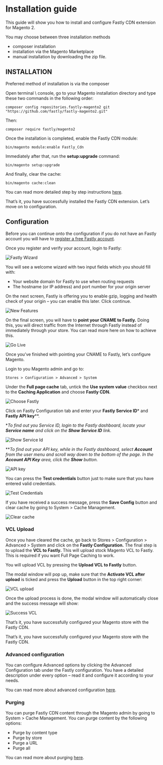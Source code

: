 # Installation guide

This guide will show you how to install and configure Fastly CDN extension for Magento 2.

You may choose between three installation methods

* composer installation
* installation via the Magento Marketplace
* manual installation by downloading the zip file.

## INSTALLATION

Preferred method of installation is via the composer

Open terminal \ console, go to your Magento installation directory and type these two commands in the following order:

```
composer config repositories.fastly-magento2 git "https://github.com/fastly/fastly-magento2.git"
```

Then:

```
composer require fastly/magento2
```

Once the installation is completed, enable the Fastly CDN module:
```
bin/magento module:enable Fastly_Cdn
```

Immediately after that, run the **setup:upgrade** command:

```
bin/magento setup:upgrade
```
And finally, clear the cache:
```
bin/magento cache:clean
```

You can read more detailed step by step instructions [here](../INSTALLATION.md).

That’s it, you have successfully installed the Fastly CDN extension. Let’s move on to configuration.

## Configuration

Before you can continue onto the configuration if you do not have an Fastly account you will have to [register a free Fastly account](https://www.fastly.com/signup).

Once you register and verify your account, login to Fastly:

![Fastly Wizard](../images/guides/installation/wizard.png "Fastly Wizard")

You will see a welcome wizard with two input fields which you should fill with:

* Your website domain for Fastly to use when routing requests
* The hostname (or IP address) and port number for your origin server

On the next screen, Fastly is offering you to enable gzip, logging and health check of your origin – you can enable this later. Click continue.

![New Features](../images/guides/installation/newfeatures.png "New Features")

On the final screen, you will have to **point your CNAME to Fastly.** Doing this, you will direct traffic from the Internet through Fastly instead of immediately through your store. You can read more here on how to achieve this.

![Go Live](../images/guides/installation/golive.png "Go Live")

Once you’ve finished with pointing your CNAME to Fastly, let’s configure Magento.

Login to you Magento admin and go to:

```
Stores > Configuration > Advanced > System
```

Under the **Full page cache** tab, untick the **Use system value** checkbox next to the **Caching Application** and choose **Fastly CDN.**

![Choose Fastly](../images/guides/installation/choosefastly.png "Choose Fastly")

Click on Fastly Configuration tab and enter your **Fastly Service ID*** and **Fastly API key****.

**To find out you Service ID, login to the Fastly dashboard, locate your **Service name** and click on the **Show Service ID** link.*

![Show Service Id](../images/guides/installation/show-service-id.png "Show Service Id")

***To find out your API key, while in the Fastly dashboard, select **Account** from the user menu and scroll way down to the bottom of the page. In the **Account API Key** area, click the **Show** button.*

![API key](../images/guides/installation/account-api-key.png "API key")

You can press the **Test credentials** button just to make sure that you have entered valid credentials.

![Test Credentials](../images/guides/installation/testcredentials.png "Test Credentials")

If you have received a success message, press the **Save Config** button and clear cache by going to System > Cache Management.

![Clear cache](../images/guides/installation/clearcache.png "Clear cache")

### VCL Upload

Once you have cleared the cache, go back to Stores > Configuration > Advanced > System and click on the **Fastly Configuration.** The final step is to upload the **VCL to Fastly.** This will upload stock Magento VCL to Fastly. This is required if you want Full Page Caching to work.

You will upload VCL by pressing the **Upload VCL to Fastly** button.

The modal window will pop up, make sure that the **Activate VCL after upload** is ticked and press the **Upload** button in the top right corner:

![VCL upload](../images/guides/installation/vclupload.png "VCL upload")

Once the upload process is done, the modal window will automatically close and the success message will show:

![Success VCL](../images/guides/installation/successvcl.png "Success VCL")

That’s it, you have successfully configured your Magento store with the Fastly CDN.

That’s it, you have successfully configured your Magento store with the Fastly CDN.

### Advanced configuration

You can configure Advanced options by clicking the Advanced Configuration tab under the Fastly configuration. You have a detailed description under every option – read it and configure it according to your needs.

You can read more about advanced configuration [here](../CONFIGURATION.md#further-configuration-options).

### Purging

You can purge Fastly CDN content through the Magento admin by going to System > Cache Management. You can purge content by the following options:

* Purge by content type
* Purge by store
* Purge a URL
* Purge all

You can read more about purging [here](../OTHER-FUNCTIONS.md#purging).

